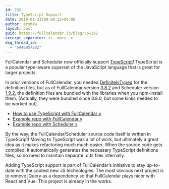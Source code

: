 ```yaml
---
id: 292
title: TypeScript Support
date: 2018-01-31T00:09:12+00:00
author: arshaw
layout: post
guid: https://fullcalendar.io/blog/?p=292
excerpt_separator: <!--more-->
dsq_thread_id:
  - "6448857282"
---
```

FullCalendar and Scheduler now officially support [TypeScript](https://www.typescriptlang.org/)! TypeScript is a popular type-aware superset of the JavaScript language that is great for larger projects.<!--more-->

In prior versions of FullCalendar, you needed [DefinitelyTyped](http://definitelytyped.org/) for the definition files, but as of FullCalendar version [3.8.2](https://github.com/fullcalendar/fullcalendar/releases/tag/v3.8.2) and Scheduler version [1.9.2](https://github.com/fullcalendar/fullcalendar-scheduler/releases/tag/v1.9.2), the definition files are bundled with the libraries when you npm-install them. (Actually, they were bundled since 3.8.0, but some kinks needed to be worked out).

  * [How to use TypeScript with FullCalendar »](https://fullcalendar.io/docs/typescript/)
  * [Example repo with FullCalendar »](https://github.com/fullcalendar/typescript-example)
  * [Example repo with Scheduler »](https://github.com/fullcalendar/scheduler-typescript-example)

By the way, the FullCalendar/Scheduler source code itself is written in TypeScript! Moving to TypeScript was a lot of work, but ultimately a great idea as it makes refactoring much much easier. When the source code gets compiled, it automatically generates the necessary TypeScript definitions files, so no need to maintain separate .d.ts files internally.

Adding TypeScript support is part of FullCalendar&#8217;s initiative to stay up-to-date with the coolest new JS technologies. The most obvious next project is to remove jQuery as a dependency so that FullCalendar plays nicer with React and Vue. This project is already in the works.